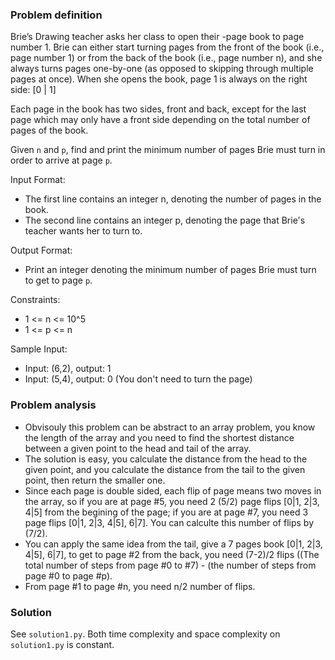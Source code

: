 ### Problem definition
Brie’s Drawing teacher asks her class to open their -page book to page number 1. Brie can either start turning pages from the front of the book (i.e., page number 1) or from the back of the book (i.e., page number n), and she always turns pages one-by-one (as opposed to skipping through multiple pages at once). When she opens the book, page 1 is always on the right side:
[0 | 1]

Each page in the book has two sides, front and back, except for the last page which may only have a front side depending on the total number of pages of the book.

Given `n` and `p`, find and print the minimum number of pages Brie must turn in order to arrive at page `p`.

Input Format:
* The first line contains an integer n, denoting the number of pages in the book. 
* The second line contains an integer p, denoting the page that Brie's teacher wants her to turn to.

Output Format:
* Print an integer denoting the minimum number of pages Brie must turn to get to page `p`.


Constraints:
* 1 <= n <= 10^5
* 1 <= p <= n

Sample Input:
* Input: (6,2), output: 1
* Input: (5,4), output: 0 (You don't need to turn the page)

### Problem analysis
* Obvisouly this problem can be abstract to an array problem, you know the length of the array and you need to find the shortest distance between a given point to the head and tail of the array.
* The solution is easy, you calculate the distance from the head to the given point, and you calculate the distance from the tail to the given point, then return the smaller one.
* Since each page is double sided, each flip of page means two moves in the array, so if you are at page #5, you need 2 (5/2) page flips [0|1, 2|3, 4|5] from the begining of the page; if you are at page #7, you need 3 page flips [0|1, 2|3, 4|5], 6|7]. You can calculte this number of flips by (7/2).
* You can apply the same idea from the tail, give a 7 pages book [0|1, 2|3, 4|5], 6|7], to get to page #2 from the back, you need (7-2)/2 flips ((The total number of steps from page #0 to #7) - (the number of steps from page #0 to page #p).
* From page #1 to page #n, you need n/2 number of flips.

### Solution
See `solution1.py`. Both time complexity and space complexity on `solution1.py` is constant.


